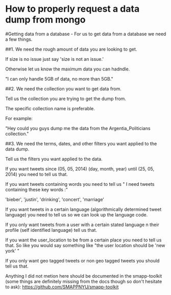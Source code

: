 How to properly request a data dump from mongo
==============================================

#Getting data from a database - For us to get data from a database we need a few things.

##1. We need the rough amount of data you are looking to get.

If size is no issue just say 'size is not an issue.'

Otherwise let us know the maximum data you can hadndle.

"I can only handle 5GB of data, no more than 5GB."

##2. We need the collection you want to get data from.

Tell us the collection you are trying to get the dump from.

The specific collection name is preferable.

For example:

"Hey could you guys dump me the data from the Argentia_Politicians collection."


##3. We need the terms, dates, and other filters you want applied to the data dump.

Tell us the filters you want applied to the data.

If you want tweets since (05, 05, 2014) (day, month, year) until (25, 05, 2014) you need to tell us that.

If you want tweets containing words you need to tell us " I need tweets containing these key words :"

'bieber', 'justin', 'drinking', 'concert', 'marriage'

If you want tweets in a certain language (algorithmically determined tweet language) you need to tell us so we can look up the language code.

If you only want tweets from a user with a certain stated language n their profile (self identified language) tell us that.

If you want the user_location to be from a certain place you need to tell us that. So like you would say something like "the user location should be 'new york' "

If you only want geo tagged tweets or non geo tagged tweets you should tell us that.

Anything I did not metion here should be documented in the smapp-toolkit (some things are definitely missing from the docs though so don't hesitate to ask):
<a href="https://github.com/SMAPPNYU/smapp-toolkit">https://github.com/SMAPPNYU/smapp-toolkit</a>